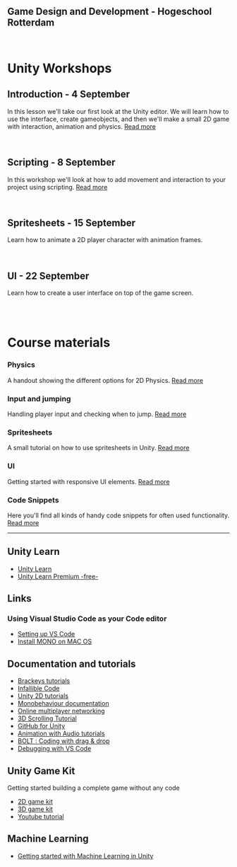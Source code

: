 ## Game Design and Development - Hogeschool Rotterdam

<br>

# Unity Workshops

## Introduction - 4 September
In this lesson we'll take our first look at the Unity editor. We will learn how to use the interface, create gameobjects, and then we'll make a small 2D game with interaction, animation and physics.
[Read more](introduction.md)

<br>

## Scripting - 8 September
In this workshop we'll look at how to add movement and interaction to your project using scripting. [Read more](scripting.md)

<br>

## Spritesheets - 15 September
Learn how to animate a 2D player character with animation frames.

<br>

## UI - 22 September
Learn how to create a user interface on top of the game screen.

<br>
<br>


# Course materials

### Physics
A handout showing the different options for 2D Physics.
[Read more](physics.md)

### Input and jumping
Handling player input and checking when to jump. [Read more](player.md)

### Spritesheets
A small tutorial on how to use spritesheets in Unity.
[Read more](spritesheets.md)

### UI
Getting started with responsive UI elements.
[Read more](canvas.md)

### Code Snippets
Here you'll find all kinds of handy code snippets for often used functionality.
[Read more](snippets.md)

---

## Unity Learn

- [Unity Learn](https://learn.unity.com)
- [Unity Learn Premium -free-](https://unity.com/products/learn-premium)

## Links

### Using Visual Studio Code as your Code editor

- [Setting up VS Code](https://code.visualstudio.com/docs/other/unity)
- [Install MONO on MAC OS](https://www.mono-project.com/download/stable/)

## Documentation and tutorials

- [Brackeys tutorials](https://www.youtube.com/c/Brackeys)
- [Infallible Code](https://www.youtube.com/c/InfallibleCode)
- [Unity 2D tutorials](https://unity3d.com/learn/tutorials/topics/2d-game-creation/)
- [Monobehaviour documentation](https://docs.unity3d.com/ScriptReference/MonoBehaviour.html)
- [Online multiplayer networking](https://unity3d.com/learn/tutorials/topics/multiplayer-networking)
- [3D Scrolling Tutorial](https://www.youtube.com/watch?v=HrDxnMI7pCc)
- [GitHub for Unity](https://unity.github.com)
- [Animation with Audio tutorials](https://www.youtube.com/channel/UCBkub2TsbCFIfdhuxRr2Lrw/videos)
- [BOLT : Coding with drag & drop](https://ludiq.io/bolt)
- [Debugging with VS Code](https://www.youtube.com/watch?v=qCkFzMSILzk)

## Unity Game Kit

Getting started building a complete game without any code

- [2D game kit](https://unity3d.com/learn/tutorials/s/2d-game-kit)
- [3D game kit](https://unity3d.com/learn/tutorials/s/3d-game-kit)
- [Youtube tutorial](https://www.youtube.com/watch?v=qsU4nM0L_n0)

## Machine Learning

- [Getting started with Machine Learning in Unity](https://github.com/HR-CMGT/TLE3-machine-learning/blob/master/unity.md)

